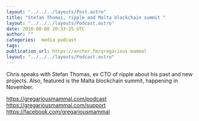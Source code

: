 ```yaml
---
layout: "../../../layouts/Post.astro"
title: "Stefan Thomas, ripple and Malta blockchain summit "
layout: "../../../layouts/Podcast.astro"
date: 2018-08-08 20:33:25 UTC
author: ""
categories:  media podcast
tags:
publication_url: https://anchor.fm/gregarious-mammal
layout: "../../../layouts/Podcast.astro"
---
```

Chris speaks with Stefan Thomas, ex CTO of ripple about his past and new projects. Also,​ featured is the Malta blockchain summit, happening in November.

https://gregariousmammal.com/podcast
https://gregariousmammal.com/support
https://facebook.com/gregariousmammal